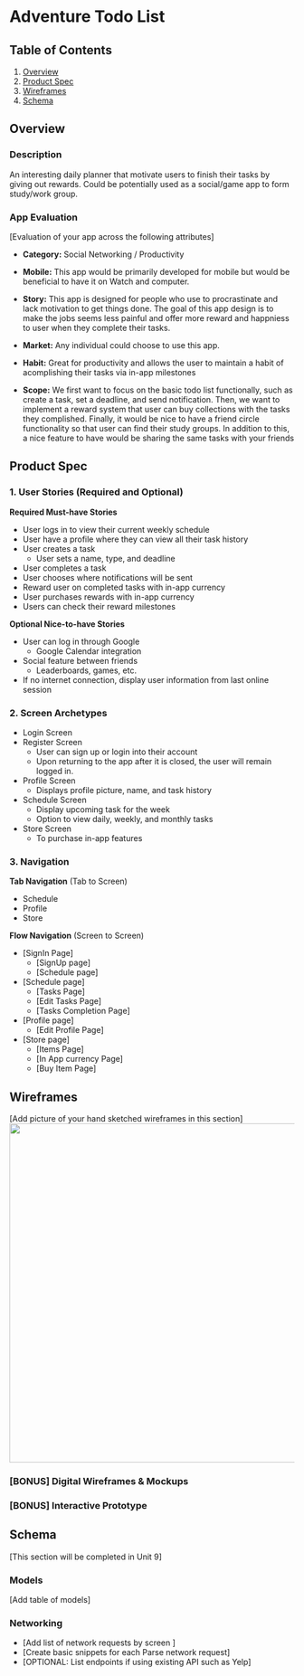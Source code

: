 # Adventure Todo List

## Table of Contents
1. [Overview](#Overview)
1. [Product Spec](#Product-Spec)
1. [Wireframes](#Wireframes)
2. [Schema](#Schema)

## Overview
### Description
An interesting daily planner that motivate users to finish their tasks by giving out rewards. Could be potentially used as a social/game app to form study/work group.

### App Evaluation
[Evaluation of your app across the following attributes]
- **Category:**
Social Networking / Productivity 
- **Mobile:**
This app would be primarily developed for mobile but would be beneficial to have it on Watch and computer.
- **Story:**
This app is designed for people who use to procrastinate and lack motivation to get things done. The goal of this app design is to make the jobs seems less painful and offer more reward and happniess to user when they complete their tasks.
- **Market:**
Any individual could choose to use this app. 

- **Habit:**
Great for productivity and allows the user to maintain a habit of acomplishing their tasks via in-app milestones

- **Scope:**
We first want to focus on the basic todo list functionally, such as create a task, set a deadline, and send notification. Then, we want to implement a reward system that user can buy collections with the tasks they complished. Finally, it would be nice to have a friend circle functionality so that user can find their study groups. In addition to this, a nice feature to have would be sharing the same tasks with your friends

## Product Spec

### 1. User Stories (Required and Optional)

**Required Must-have Stories**

* User logs in to view their current weekly schedule
* User have a profile where they can view all their task history
* User creates a task
  * User sets a name, type, and deadline
* User completes a task
* User chooses where notifications will be sent
* Reward user on completed tasks with in-app currency
* User purchases rewards with in-app currency
* Users can check their reward milestones

**Optional Nice-to-have Stories**

* User can log in through Google
  * Google Calendar integration
* Social feature between friends
  * Leaderboards, games, etc.
* If no internet connection, display user information from last online session

### 2. Screen Archetypes

* Login Screen
* Register Screen
   * User can sign up or login into their account
   * Upon returning to the app after it is closed, the user will remain logged in.
* Profile Screen
   * Displays profile picture, name, and task history
* Schedule Screen
  * Display upcoming task for the week
  * Option to view daily, weekly, and monthly tasks
* Store Screen
  * To purchase in-app features


### 3. Navigation

**Tab Navigation** (Tab to Screen)

* Schedule
* Profile
* Store

**Flow Navigation** (Screen to Screen)

* [SignIn Page]
   * [SignUp page]
   * [Schedule page]
* [Schedule page]
   * [Tasks Page]
   * [Edit Tasks Page]
   * [Tasks Completion Page]
* [Profile page]
   * [Edit Profile Page]
* [Store page]
   * [Items Page]
   * [In App currency Page]
   * [Buy Item Page]

## Wireframes
[Add picture of your hand sketched wireframes in this section]
<img src="YOUR_WIREFRAME_IMAGE_URL" width=600>

### [BONUS] Digital Wireframes & Mockups

### [BONUS] Interactive Prototype

## Schema 
[This section will be completed in Unit 9]
### Models
[Add table of models]
### Networking
- [Add list of network requests by screen ]
- [Create basic snippets for each Parse network request]
- [OPTIONAL: List endpoints if using existing API such as Yelp]

